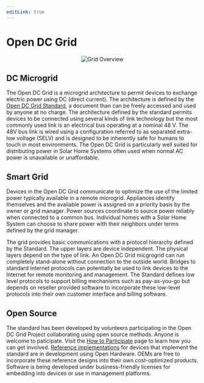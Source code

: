 ```yaml
---
editLink: true
---
```


# Open DC Grid

<center>

![Grid Overview](./images/grid-overview.svg)

</center>

## DC Microgrid
The Open DC Grid is a microgrid architecture to permit devices to exchange electric power using DC (direct current). The architecture is defined by the [Open DC Grid Standard](./standard), a document than can be freely accessed and used by anyone at no charge.
The architecture defined by the standard permits devices to be connected using several kinds of link technology but the most commonly used link is an electrical bus operating at a nominal 48 V.
The 48V bus link is wired using a configuration referred to as separated extra-low voltage (SELV) and is designed to be inherently safe for humans to touch in most environments.
The Open DC Grid is particularly well suited for distributing power in Solar Home Systems often used when normal AC power is unavailable or unaffordable.

## Smart Grid
Devices in the Open DC Grid communicate to optimize the use of the limited power typically available in a remote microgrid. Appliances identify themselves and the available power is assigned on a priority basis by the owner or grid manager.
Power sources coordinate to source power reliably when connected to a common bus. Individual homes with a Solar Home System can choose to share power with their neighbors under terms defined by the grid manager.

The grid provides basic communications with a protocol hierarchy defined by the Standard. The upper layers are device independent. The physical layers depend on the type of link.
An Open DC Grid micgrogrid can run completely stand-alone without connection to the outside world. Bridges to standard Internet protocols can potentially be used to link devices to the Internet for remote monitoring and management.
The Standard defines low level protocols to support billing mechanisms such as pay-as-you-go but depends on reseller provided software to incorporate these low-level protocols
into their own customer interface and billing software.

## Open Source
The standard has been developed by volunteers participating in the Open DC Grid Project collaborating using open source methods. Anyone is welcome to paticipate. Visit the [How to Participate](./contributing) page to learn how you can get involved.
[Reference implementations](./implementation) for devices that implement the standard are in development using Open Hardware. OEMs are free to incorporate these reference designs into their own cost-optimized products.
Software is being developed under business-friendly licenses for embedding into devices or use in management platforms.
